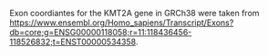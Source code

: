 Exon coordiantes for the KMT2A gene in GRCh38 were taken from https://www.ensembl.org/Homo_sapiens/Transcript/Exons?db=core;g=ENSG00000118058;r=11:118436456-118526832;t=ENST00000534358.